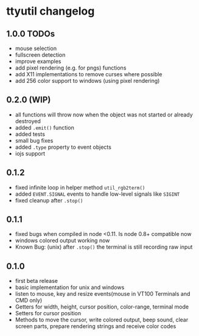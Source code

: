 # ttyutil changelog

## 1.0.0 TODOs

 - mouse selection
 - fullscreen detection
 - improve examples
 - add pixel rendering (e.g. for pngs) functions
 - add X11 implementations to remove curses where possible
 - add 256 color support to windows (using pixel rendering)

## 0.2.0 (WIP)

 - all functions will throw now when the object was not started or already
 destroyed
 - added `.emit()` function
 - added tests
 - small bug fixes
 - added `.type` property to event objects
 - iojs support

## 0.1.2

 - fixed infinite loop in helper method `util_rgb2term()`
 - added `EVENT.SIGNAL` events to handle low-level signals like `SIGINT`
 - fixed cleanup after `.stop()`

## 0.1.1

 - fixed bugs when compiled in node <0.11. Is node 0.8+ compatible now
 - windows colored output working now
 - Known Bug: (unix) after `.stop()` the terminal is still recording raw input

## 0.1.0

 - first beta release
 - basic implementation for unix and windows
 - listen to mouse, key and resize events(mouse in VT100 Terminals and CMD only)
 - Getters for width, height, cursor position, color-range, terminal mode
 - Setters for cursor position
 - Methods to move the cursor, write colored output, beep sound, clear screen
 parts, prepare rendering strings and receive color codes
